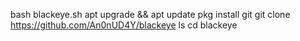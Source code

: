 bash blackeye.sh
apt upgrade && apt update
pkg install git 
git clone https://github.com/An0nUD4Y/blackeye
ls
cd blackeye
